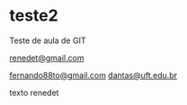 # teste2
Teste de aula de GIT

renedet@gmail.com

fernando88to@gmail.com
dantas@uft.edu.br


texto renedet
